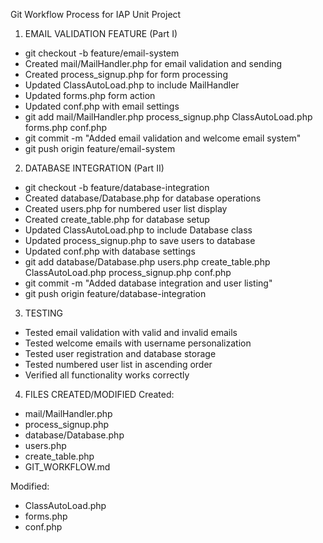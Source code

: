 Git Workflow Process for IAP Unit Project


1. EMAIL VALIDATION FEATURE (Part I)
- git checkout -b feature/email-system
- Created mail/MailHandler.php for email validation and sending
- Created process_signup.php for form processing
- Updated ClassAutoLoad.php to include MailHandler
- Updated forms.php form action
- Updated conf.php with email settings
- git add mail/MailHandler.php process_signup.php ClassAutoLoad.php forms.php conf.php
- git commit -m "Added email validation and welcome email system"
- git push origin feature/email-system

2. DATABASE INTEGRATION (Part II)  
- git checkout -b feature/database-integration
- Created database/Database.php for database operations
- Created users.php for numbered user list display
- Created create_table.php for database setup
- Updated ClassAutoLoad.php to include Database class
- Updated process_signup.php to save users to database
- Updated conf.php with database settings
- git add database/Database.php users.php create_table.php ClassAutoLoad.php process_signup.php conf.php
- git commit -m "Added database integration and user listing"
- git push origin feature/database-integration


3. TESTING
- Tested email validation with valid and invalid emails
- Tested welcome emails with username personalization
- Tested user registration and database storage
- Tested numbered user list in ascending order
- Verified all functionality works correctly



4. FILES CREATED/MODIFIED
Created:
- mail/MailHandler.php
- process_signup.php  
- database/Database.php
- users.php
- create_table.php
- GIT_WORKFLOW.md

Modified:
- ClassAutoLoad.php
- forms.php
- conf.php


